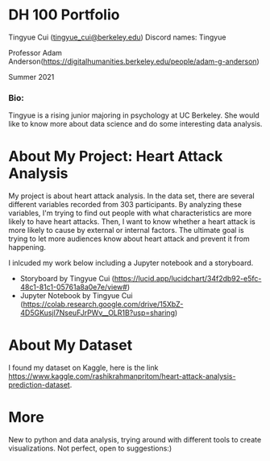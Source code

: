 # DH 100 Portfolio
Tingyue Cui (tingyue_cui@berkeley.edu)
Discord names: Tingyue


Professor Adam Anderson(https://digitalhumanities.berkeley.edu/people/adam-g-anderson)

Summer 2021
### Bio:
Tingyue is a rising junior majoring in psychology at UC Berkeley. She would like to know more about data science and do some interesting data analysis.

# About My Project: Heart Attack Analysis
My project is about heart attack analysis. In the data set, there are several different variables recorded from 303 participants. By analyzing these variables, I'm trying to find out people with what characteristics are more likely to have heart attacks. Then, I want to know whether a heart attack is more likely to cause by external or internal factors. The ultimate goal is trying to let more audiences know about heart attack and prevent it from happening. 

I inlcuded my work below including a Jupyter notebook and a storyboard. 
* Storyboard by Tingyue Cui (https://lucid.app/lucidchart/34f2db92-e5fc-48c1-81c1-05761a8a0e7e/view#)
* Jupyter Notebook by Tingyue Cui (https://colab.research.google.com/drive/15XbZ-4D5GKusjl7NseuFJrPWv__OLR1B?usp=sharing)
# About My Dataset
I found my dataset on Kaggle, here is the link https://www.kaggle.com/rashikrahmanpritom/heart-attack-analysis-prediction-dataset. 
# More
New to python and data analysis, trying around with different tools to create visualizations. Not perfect, open to suggestions:) 
